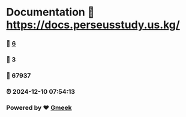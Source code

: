 # Documentation :link: https://docs.perseusstudy.us.kg/ 
### :page_facing_up: [6](https://docs.perseusstudy.us.kg//tag.html) 
### :speech_balloon: 3 
### :hibiscus: 67937 
### :alarm_clock: 2024-12-10 07:54:13 
### Powered by :heart: [Gmeek](https://github.com/Meekdai/Gmeek)
